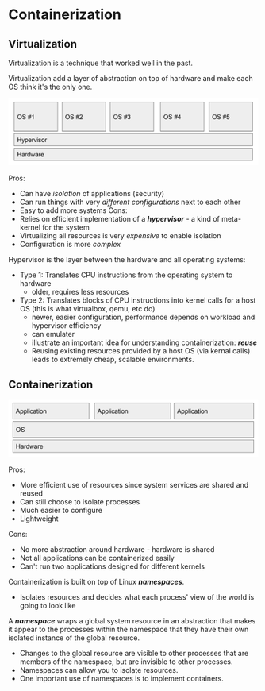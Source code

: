 # Containerization


## Virtualization

Virtualization is a technique that worked well in the past.

Virtualization add a layer of abstraction on top of hardware and make each OS think it's the only one.

![](https://raw.githubusercontent.com/Hangary/CS-Study-Notes/main/images/20201206125633.png)

Pros:
- Can have *isolation* of applications (security)
- Can run things with very *different configurations* next to each other
- Easy to add more systems
Cons:
- Relies on efficient implementation of a ***hypervisor*** - a kind of meta-kernel for the system
- Virtualizing all resources is very *expensive* to enable isolation
- Configuration is more *complex*

Hypervisor is the layer between the hardware and all operating systems:
- Type 1: Translates CPU instructions from the operating system to hardware
  - older, requires less resources
- Type 2: Translates blocks of CPU instructions into kernel calls for a host OS (this is what virtualbox, qemu, etc do)
  - newer, easier configuration, performance depends on workload and hypervisor efficiency
  - can emulater
  - illustrate an important idea for understanding containerization: ***reuse***
  - Reusing existing resources provided by a host OS (via kernal calls) leads to extremely cheap, scalable environments.

## Containerization

![](https://raw.githubusercontent.com/Hangary/CS-Study-Notes/main/images/20201206151536.png)

Pros:
- More efficient use of resources since system services are shared and reused
- Can still choose to isolate processes
- Much easier to configure
- Lightweight

Cons:
- No more abstraction around hardware - hardware is shared
- Not all applications can be containerized easily
- Can't run two applications designed for different kernels

Containerization is built on top of Linux ***namespaces***.
- Isolates resources and decides what each process' view of the world is going to look like

A ***namespace*** wraps a global system resource in an abstraction that makes it appear to the processes within the namespace that they have their own isolated instance of the global resource. 
- Changes to the global resource are visible to other processes that are members of the namespace, but are invisible to other processes. 
- Namespaces can allow you to isolate resources.
- One important use of namespaces is to implement containers.